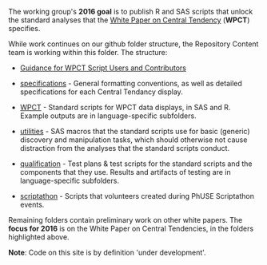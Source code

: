 The working group's **2016 goal** is to publish R and SAS scripts that unlock the standard analyses that the [White Paper on Central Tendency](http://www.phusewiki.org/wiki/images/4/48/CSS_WhitePaper_CentralTendency_v1.0.pdf) (**WPCT**) specifies.

While work continues on our github folder structure, the Repository Content team is working within this folder. The structure:
* [Guidance for WPCT Script Users and Contributors](https://github.com/phuse-org/phuse-scripts/blob/master/whitepapers/CentralTendency-UserGuide.txt)
* [specifications](https://github.com/phuse-org/phuse-scripts/tree/master/whitepapers/specification) - General formatting conventions, as well as detailed specifications for each Central Tendancy display.
* [WPCT](https://github.com/phuse-org/phuse-scripts/tree/master/whitepapers/WPCT) - Standard scripts for WPCT data displays, in SAS and R. Example outputs are in language-specific subfolders.
* [utilities](https://github.com/phuse-org/phuse-scripts/tree/master/whitepapers/utilities) - SAS macros that the standard scripts use for basic (generic) discovery and manipulation tasks, which should otherwise not cause distraction from the analyses that the standard scripts conduct.
* [qualification](https://github.com/phuse-org/phuse-scripts/tree/master/whitepapers/qualification) - Test plans & test scripts for the standard scripts and the components that they use. Results and artifacts of testing are in language-specific subfolders.

* [scriptathon](https://github.com/phuse-org/phuse-scripts/tree/master/whitepapers/scriptathon) - Scripts that volunteers created during PhUSE Scriptathon events.

Remaining folders contain preliminary work on other white papers. The **focus for 2016** is on the White Paper on Central Tendencies, in the folders highlighted above.

**Note**: Code on this site is by definition 'under development'.